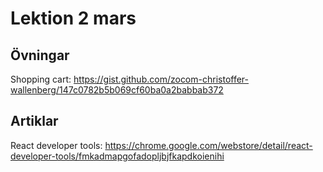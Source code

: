# Lektion 2 mars

## Övningar

Shopping cart: https://gist.github.com/zocom-christoffer-wallenberg/147c0782b5b069cf60ba0a2babbab372

## Artiklar

React developer tools: https://chrome.google.com/webstore/detail/react-developer-tools/fmkadmapgofadopljbjfkapdkoienihi